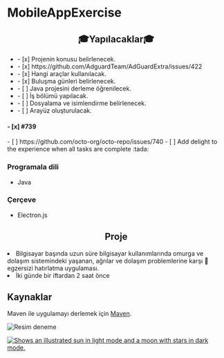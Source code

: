 # MobileAppExercise

<h2 align="center">&#127891;Yapılacaklar&#127891;</h2>

<ul>
    <li> - [x] Projenin konusu belirlenecek.</li>
    <li> - [x] https://github.com/AdguardTeam/AdGuardExtra/issues/422</li>
    <li> - [x] Hangi araçlar kullanılacak.</li>
    <li> - [x] Buluşma günleri belirlenecek.</li>
    <li> - [ ] Java projesini derleme öğrenilecek.</li>
    <li> - [ ] İş bölümü yapılacak.</li>
    <li> - [ ] Dosyalama ve isimlendirme belirlenecek.</li>
    <li> - [ ] Arayüz oluşturulacak.</li>
</ul>
<h4>- [x] #739</h4>
- [ ] https://github.com/octo-org/octo-repo/issues/740
- [ ] Add delight to the experience when all tasks are complete :tada:

<h3> Programala dili </h3>
<ul>
    <li>Java</li>
</ul>


<h3> Çerçeve </h3>
<ul>
    <li>Electron.js</li>
</ul>

<h2 align = "center">Proje</h2>
<li>Bilgisayar başında uzun süre bilgisayar kullanımlarında omurga ve dolaşım sistemindeki yaşanan, ağrılar ve dolaşım problemlerine karşı &#128170; egzersizi hatırlatma uygulaması.</li>
<li>İki günde bir iftardan 2 saat önce</li>

<h2> Kaynaklar </h2>

Maven ile uygulamayı derlemek için [Maven](https://spring.io/guides/gs/maven/).

![Resim deneme](https://myoctocat.com/assets/images/base-octocat.svg)

<a href="https://spring.io/guides/gs/maven/">
    <img alt="Shows an illustrated sun in light mode and a moon with stars in dark mode." src="https://user-images.githubusercontent.com/25423296/163456779-a8556205-d0a5-45e2-ac17-42d089e3c3f8.png">
</a>
